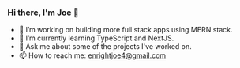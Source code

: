 ### Hi there, I'm Joe 👋

- 🔭 I’m working on building more full stack apps using MERN stack.
- 🌱 I’m currently learning TypeScript and NextJS.
- 💬 Ask me about some of the projects I've worked on.
- 📫 How to reach me: enrightjoe4@gmail.com

<!-- [![Anurag's GitHub stats](https://github-readme-stats.vercel.app/api?username=Enright321)](https://github.com/Enright321/github-readme-stats)
 -->

